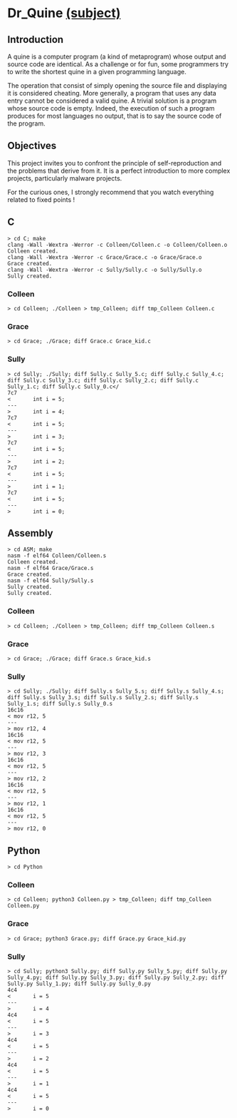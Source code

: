 # Dr_Quine [(subject)](https://cdn.intra.42.fr/pdf/pdf/15956/en.subject.pdf)

## Introduction
A quine is a computer program (a kind of metaprogram) whose output and source
code are identical. As a challenge or for fun, some programmers try to write the shortest quine in a given programming language.

The operation that consist of simply opening the source file and displaying it is considered cheating. More generally, a program that uses any data entry cannot be considered a valid quine. A trivial solution is a program whose source code is empty. Indeed, the execution of such a program produces for most languages no output, that is to say the source code of the program.

## Objectives
This project invites you to confront the principle of self-reproduction and the problems that derive from it. It is a perfect introduction to more complex projects, particularly malware projects.

For the curious ones, I strongly recommend that you watch everything related to fixed points !

## C
<pre><code>> cd C; make
clang -Wall -Wextra -Werror -c Colleen/Colleen.c -o Colleen/Colleen.o
Colleen created.
clang -Wall -Wextra -Werror -c Grace/Grace.c -o Grace/Grace.o
Grace created.
clang -Wall -Wextra -Werror -c Sully/Sully.c -o Sully/Sully.o
Sully created.</code></pre>

### Colleen
<pre><code>> cd Colleen; ./Colleen > tmp_Colleen; diff tmp_Colleen Colleen.c</code></pre>

### Grace
<pre><code>> cd Grace; ./Grace; diff Grace.c Grace_kid.c</code></pre>

### Sully
```
> cd Sully; ./Sully; diff Sully.c Sully_5.c; diff Sully.c Sully_4.c; diff Sully.c Sully_3.c; diff Sully.c Sully_2.c; diff Sully.c Sully_1.c; diff Sully.c Sully_0.c</
7c7
<       int i = 5;
---
>       int i = 4;
7c7
<       int i = 5;
---
>       int i = 3;
7c7
<       int i = 5;
---
>       int i = 2;
7c7
<       int i = 5;
---
>       int i = 1;
7c7
<       int i = 5;
---
>       int i = 0;
```

## Assembly
<pre><code>> cd ASM; make
nasm -f elf64 Colleen/Colleen.s
Colleen created.
nasm -f elf64 Grace/Grace.s
Grace created.
nasm -f elf64 Sully/Sully.s
Sully created.
Sully created.</code></pre>

### Colleen
<pre><code>> cd Colleen; ./Colleen > tmp_Colleen; diff tmp_Colleen Colleen.s</code></pre>

### Grace
<pre><code>> cd Grace; ./Grace; diff Grace.s Grace_kid.s</code></pre>

### Sully
```
> cd Sully; ./Sully; diff Sully.s Sully_5.s; diff Sully.s Sully_4.s; diff Sully.s Sully_3.s; diff Sully.s Sully_2.s; diff Sully.s Sully_1.s; diff Sully.s Sully_0.s
16c16
< mov r12, 5
---
> mov r12, 4
16c16
< mov r12, 5
---
> mov r12, 3
16c16
< mov r12, 5
---
> mov r12, 2
16c16
< mov r12, 5
---
> mov r12, 1
16c16
< mov r12, 5
---
> mov r12, 0
```

## Python
<pre><code>> cd Python</code></pre>

### Colleen
<pre><code>> cd Colleen; python3 Colleen.py > tmp_Colleen; diff tmp_Colleen Colleen.py</code></pre>

### Grace
<pre><code>> cd Grace; python3 Grace.py; diff Grace.py Grace_kid.py</code></pre>

### Sully
```
> cd Sully; python3 Sully.py; diff Sully.py Sully_5.py; diff Sully.py Sully_4.py; diff Sully.py Sully_3.py; diff Sully.py Sully_2.py; diff Sully.py Sully_1.py; diff Sully.py Sully_0.py
4c4
<       i = 5
---
>       i = 4
4c4
<       i = 5
---
>       i = 3
4c4
<       i = 5
---
>       i = 2
4c4
<       i = 5
---
>       i = 1
4c4
<       i = 5
---
>       i = 0
```
